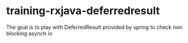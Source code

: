 # training-rxjava-deferredresult
The goal is to play with DeferredResult provided by spring to check non blocking asynch io

